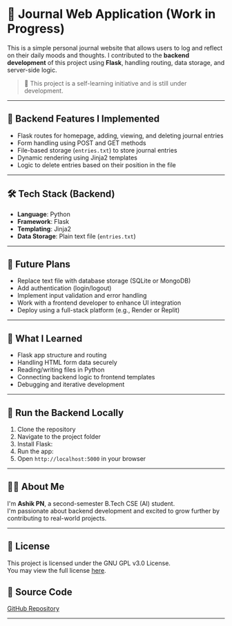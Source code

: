 # 📝 Journal Web Application (Work in Progress)

This is a simple personal journal website that allows users to log and reflect on their daily moods and thoughts. I contributed to the **backend development** of this project using **Flask**, handling routing, data storage, and server-side logic.

> 🚀 This project is a self-learning initiative and is still under development.

---

## 🌟 Backend Features I Implemented

- Flask routes for homepage, adding, viewing, and deleting journal entries
- Form handling using POST and GET methods
- File-based storage (`entries.txt`) to store journal entries
- Dynamic rendering using Jinja2 templates
- Logic to delete entries based on their position in the file

---

## 🛠️ Tech Stack (Backend)

- **Language**: Python  
- **Framework**: Flask  
- **Templating**: Jinja2  
- **Data Storage**: Plain text file (`entries.txt`)

---

## 🎯 Future Plans

- Replace text file with database storage (SQLite or MongoDB)
- Add authentication (login/logout)
- Implement input validation and error handling
- Work with a frontend developer to enhance UI integration
- Deploy using a full-stack platform (e.g., Render or Replit)

---

## 🧠 What I Learned

- Flask app structure and routing
- Handling HTML form data securely
- Reading/writing files in Python
- Connecting backend logic to frontend templates
- Debugging and iterative development

---

## 📂 Run the Backend Locally

1. Clone the repository
2. Navigate to the project folder
3. Install Flask:
4. Run the app:
5. Open `http://localhost:5000` in your browser

---

## 🙋‍♂️ About Me

I'm **Ashik PN**, a second-semester B.Tech CSE (AI) student.  
I'm passionate about backend development and excited to grow further by contributing to real-world projects.

---

## 📄 License
This project is licensed under the GNU GPL v3.0 License.  
You may view the full license [here](https://www.gnu.org/licenses/gpl-3.0.en.html).


## 🔗 Source Code

[GitHub Repository](https://github.com/your-username/journal-website)

---
